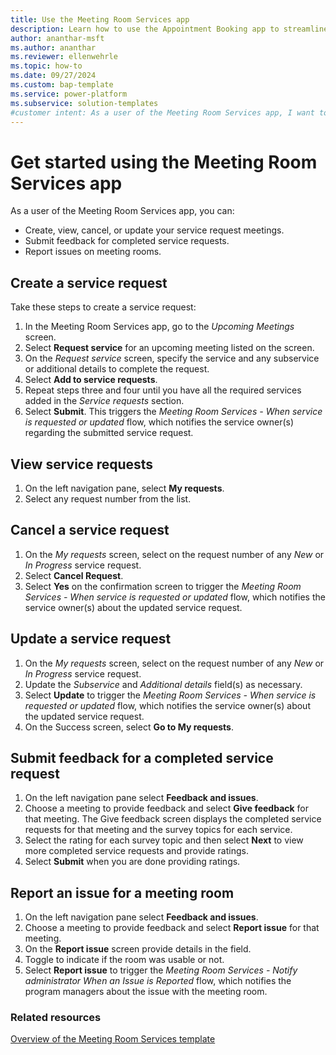```yaml
---
title: Use the Meeting Room Services app
description: Learn how to use the Appointment Booking app to streamline and automate the appointment booking process.
author: ananthar-msft
ms.author: ananthar
ms.reviewer: ellenwehrle
ms.topic: how-to
ms.date: 09/27/2024
ms.custom: bap-template
ms.service: power-platform
ms.subservice: solution-templates
#customer intent: As a user of the Meeting Room Services app, I want to create and manage meeting room service requests so that my meetings have the necessary resources to run well.
---
```

# Get started using the Meeting Room Services app

As a user of the Meeting Room Services app, you can:

- Create, view, cancel, or update your service request meetings.
- Submit feedback for completed service requests.
- Report issues on meeting rooms.

## Create a service request

Take these steps to create a service request:

1. In the Meeting Room Services app, go to the *Upcoming Meetings* screen.
1. Select **Request service** for an upcoming meeting listed on the screen.
1. On the *Request service* screen, specify the service and any subservice or additional details to complete the request.
1. Select **Add to service requests**.
1. Repeat steps three and four until you have all the required services added in the *Service requests* section.
1. Select **Submit**. This triggers the *Meeting Room Services - When service is requested or updated* flow, which notifies the service owner(s) regarding the submitted service request.

## View service requests

1. On the left navigation pane, select **My requests**.
1. Select any request number from the list.

## Cancel a service request

1. On the *My requests* screen, select on the request number of any *New* or *In Progress* service request.
1. Select **Cancel Request**.
1. Select **Yes** on the confirmation screen to trigger the *Meeting Room Services - When service is requested or updated* flow, which notifies the service owner(s) about the updated service request.

## Update a service request

1. On the *My requests* screen, select on the request number of any *New* or *In Progress* service request.
1. Update the *Subservice* and *Additional details* field(s) as necessary.
1. Select **Update** to trigger the *Meeting Room Services - When service is requested or updated* flow, which notifies the service owner(s) about the updated service request.
1. On the Success screen, select **Go to My requests**.

## Submit feedback for a completed service request

1. On the left navigation pane select **Feedback and issues**.
1. Choose a meeting to provide feedback and select **Give feedback** for that meeting. The Give feedback screen displays the completed service requests for that meeting and the survey topics for each service.
1. Select the rating for each survey topic and then select **Next** to view more completed service requests and provide ratings.
1. Select **Submit** when you are done providing ratings.

## Report an issue for a meeting room

1. On the left navigation pane select **Feedback and issues**.
1. Choose a meeting to provide feedback and select **Report issue** for that meeting.
1. On the **Report issue** screen provide details in the field.
1. Toggle to indicate if the room was usable or not.
1. Select **Report issue** to trigger the *Meeting Room Services - Notify administrator When an Issue is Reported* flow, which notifies the program managers about the issue with the meeting room.

### Related resources

[Overview of the Meeting Room Services template](overview.md)
